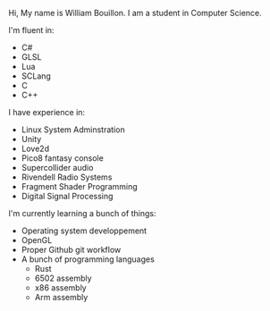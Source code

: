 Hi, 
My name is William Bouillon.
I am a student in Computer Science.

I'm fluent in:
- C#
- GLSL
- Lua
- SCLang
- C
- C++

I have experience in:
- Linux System Adminstration
- Unity
- Love2d
- Pico8 fantasy console
- Supercollider audio
- Rivendell Radio Systems
- Fragment Shader Programming
- Digital Signal Processing

I'm currently learning a bunch of things:
- Operating system developpement
- OpenGL
- Proper Github git workflow
- A bunch of programming languages
    - Rust
    - 6502 assembly
    - x86 assembly
    - Arm assembly


<!--
**musique88/musique88** is a ✨ _special_ ✨ repository because its `README.md` (this file) appears on your GitHub profile.

Here are some ideas to get you started:

- 🔭 I’m currently working on ...
- 🌱 I’m currently learning ...
- 👯 I’m looking to collaborate on ...
- 🤔 I’m looking for help with ...
- 💬 Ask me about ...
- 📫 How to reach me: ...
- 😄 Pronouns: ...
- ⚡ Fun fact: ...
-->
